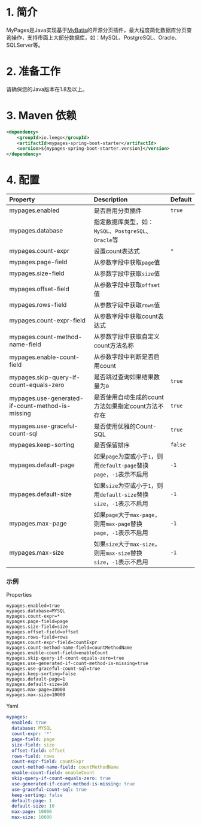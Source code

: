 # 1. 简介

MyPages是Java实现基于[MyBatis](https://github.com/mybatis/mybatis-3)的开源分页插件，最大程度简化数据库分页查询操作，支持市面上大部分数据库，如：MySQL、PostgreSQL、Oracle、SQLServer等。

# 2. 准备工作

请确保您的Java版本在1.8及以上。

# 3. Maven 依赖

```xml
<dependency>
    <groupId>io.leego</groupId>
    <artifactId>mypages-spring-boot-starter</artifactId>
    <version>${mypages-spring-boot-starter.version}</version>
</dependency>
```

# 4. 配置

|Property|Description|Default|
|:-|:-|:-|
|mypages.enabled|是否启用分页插件|`true`|
|mypages.database|指定数据库类型，如：`MySQL`、`PostgreSQL`、`Oracle`等||
|mypages.count-expr|设置count表达式|`*`|
|mypages.page-field|从参数字段中获取`page`值||
|mypages.size-field|从参数字段中获取`size`值||
|mypages.offset-field|从参数字段中获取`offset`值||
|mypages.rows-field|从参数字段中获取`rows`值||
|mypages.count-expr-field|从参数字段中获取count表达式||
|mypages.count-method-name-field|从参数字段中获取自定义count方法名称||
|mypages.enable-count-field|从参数字段中判断是否启用count||
|mypages.skip-query-if-count-equals-zero|是否跳过查询如果结果数量为`0`|`true`|
|mypages.use-generated-if-count-method-is-missing|是否使用自动生成的count方法如果指定count方法不存在|`true`|
|mypages.use-graceful-count-sql|是否使用优雅的Count-SQL|`true`|
|mypages.keep-sorting|是否保留排序|`false`|
|mypages.default-page|如果`page`为空或小于`1`，则用`default-page`替换`page`，`-1`表示不启用|`-1`|
|mypages.default-size|如果`size`为空或小于`1`，则用`default-size`替换`size`，`-1`表示不启用|`-1`|
|mypages.max-page|如果`page`大于`max-page`，则用`max-page`替换`page`，`-1`表示不启用|`-1`|
|mypages.max-size|如果`size`大于`max-size`，则用`max-size`替换`size`，`-1`表示不启用|`-1`|

### 示例

Properties

```properties
mypages.enabled=true
mypages.database=MYSQL
mypages.count-expr=*
mypages.page-field=page
mypages.size-field=size
mypages.offset-field=offset
mypages.rows-field=rows
mypages.count-expr-field=countExpr
mypages.count-method-name-field=countMethodName
mypages.enable-count-field=enableCount
mypages.skip-query-if-count-equals-zero=true
mypages.use-generated-if-count-method-is-missing=true
mypages.use-graceful-count-sql=true
mypages.keep-sorting=false
mypages.default-page=1
mypages.default-size=10
mypages.max-page=10000
mypages.max-size=10000
```

Yaml

```yaml
mypages:
  enabled: true
  database: MYSQL
  count-expr: '*'
  page-field: page
  size-field: size
  offset-field: offset
  rows-field: rows
  count-expr-field: countExpr
  count-method-name-field: countMethodName
  enable-count-field: enableCount
  skip-query-if-count-equals-zero: true
  use-generated-if-count-method-is-missing: true
  use-graceful-count-sql: true
  keep-sorting: false
  default-page: 1
  default-size: 10
  max-page: 10000
  max-size: 10000
```
